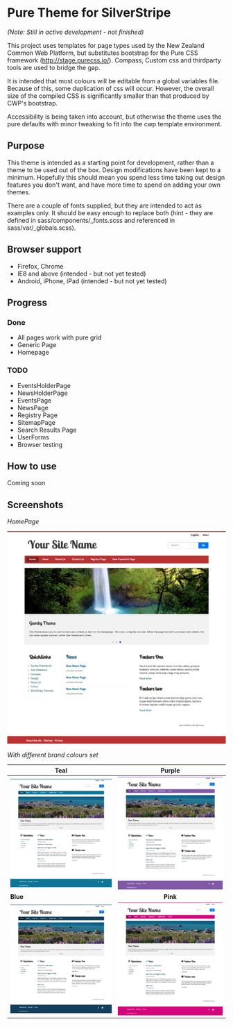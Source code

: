 # Pure Theme for SilverStripe
_(Note: Still in active development - not finished)_

This project uses templates for page types used by the New Zealand Common Web Platform, but substitutes bootstrap for the Pure CSS framework (http://stage.purecss.io/). Compass, Custom css and thirdparty tools are used to bridge the gap.

It is intended that most colours will be editable from a global variables file. Because of this, some duplication of css will occur. However, the overall size of the compiled CSS is significantly smaller than that produced by CWP's bootstrap.

Accessibility is being taken into account, but otherwise the theme uses the pure defaults with minor tweaking to fit into the cwp template environment.

## Purpose
This theme is intended as a starting point for development, rather than a theme to be used out of the box. Design modifications have been kept to a minimum. Hopefully this should mean you spend less time taking out design features you don't want, and have more time to spend on adding your own themes.

There are a couple of fonts supplied, but they are intended to act as examples only. It should be easy enough to replace both (hint - they are defined in sass/components/_fonts.scss and referenced in sass/var/_globals.scss).


## Browser support
* Firefox, Chrome
* IE8 and above (intended - but not yet tested)
* Android, iPhone, iPad (intended - but not yet tested)

## Progress

### Done
* All pages work with pure grid
* Generic Page
* Homepage

### TODO

* EventsHolderPage
* NewsHolderPage
* EventsPage
* NewsPage
* Registry Page
* SitemapPage
* Search Results Page
* UserForms
* Browser testing

## How to use
Coming soon

## Screenshots
_HomePage_

![](images/pure-wip.png)

_With different brand colours set_

| Teal        | Purple           |
| ------------- |:-------------:| 
| ![](images/pure-teal.png)      | ![](images/pure-purple.png) | 
|  **Blue**     | **Pink** | 
| ![](images/pure-blue.png)      | ![](images/pure-pink.png)     | 


